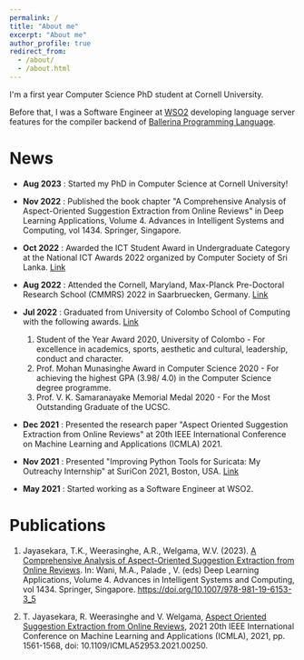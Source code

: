 ```yaml
---
permalink: /
title: "About me"
excerpt: "About me"
author_profile: true
redirect_from: 
  - /about/
  - /about.html
---
```


I'm a first year Computer Science PhD student at Cornell University.

Before that, I was a Software Engineer at [WSO2](https://wso2.com/) developing language server features for the compiler backend of [Ballerina Programming Language](https://ballerina.io/).

News
======
* **Aug 2023** : Started my PhD in Computer Science at Cornell University!
* **Nov 2022** : Published the book chapter "A Comprehensive Analysis of Aspect-Oriented Suggestion Extraction from Online Reviews" in Deep Learning Applications, Volume 4. Advances in Intelligent Systems and Computing, vol 1434. Springer, Singapore.
* **Oct 2022** : Awarded the ICT Student Award in Undergraduate Category at the National ICT Awards 2022 organized by Computer Society of Sri Lanka. [Link](https://www.linkedin.com/feed/update/urn:li:activity:6995391576579461121/)
* **Aug 2022** : Attended the Cornell, Maryland, Max-Planck Pre-Doctoral Research School (CMMRS) 2022 in Saarbruecken, Germany. [Link](https://www.linkedin.com/feed/update/urn:li:activity:6975847103231135744/)
* **Jul 2022** : Graduated from University of Colombo School of Computing with the following awards. [Link](https://www.linkedin.com/feed/update/urn:li:activity:6958477122751344640/)
  1. Student of the Year Award 2020, University of Colombo - For excellence in academics, sports, aesthetic and cultural, leadership, conduct and character.
  2. Prof. Mohan Munasinghe Award in Computer Science 2020 - For achieving the highest GPA (3.98/ 4.0) in the Computer Science degree programme.
  3. Prof. V. K. Samaranayake Memorial Medal 2020 - For the Most Outstanding Graduate of the UCSC.

* **Dec 2021** : Presented the research paper "Aspect Oriented Suggestion Extraction from Online Reviews" at 20th IEEE International Conference on Machine Learning and Applications (ICMLA) 2021.
* **Nov 2021** : Presented "Improving Python Tools for Suricata: My Outreachy Internship" at SuriCon 2021, Boston, USA. [Link](https://www.youtube.com/watch?v=TtgPIFfLRLM)
* **May 2021** : Started working as a Software Engineer at WSO2.

Publications
======
1. Jayasekara, T.K., Weerasinghe, A.R., Welgama, W.V. (2023). [A Comprehensive Analysis of Aspect-Oriented Suggestion Extraction from Online Reviews](https://link.springer.com/chapter/10.1007/978-981-19-6153-3_5). In: Wani, M.A., Palade , V. (eds) Deep Learning Applications, Volume 4. Advances in Intelligent Systems and Computing, vol 1434. Springer, Singapore. https://doi.org/10.1007/978-981-19-6153-3_5

2. T. Jayasekara, R. Weerasinghe and V. Welgama, [Aspect Oriented Suggestion Extraction from Online Reviews](https://ieeexplore.ieee.org/document/9680099), 2021 20th IEEE International Conference on Machine Learning and Applications (ICMLA), 2021, pp. 1561-1568, doi: 10.1109/ICMLA52953.2021.00250.
